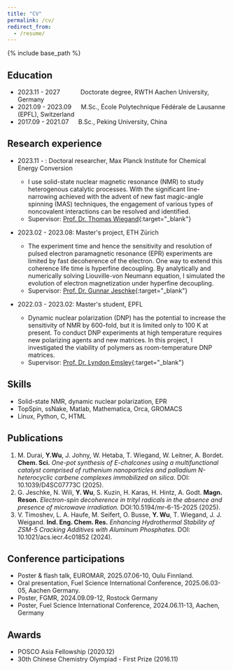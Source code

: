 ```yaml
---
title: "CV"
permalink: /cv/
redirect_from:
  - /resume/
---
```


{% include base_path %}

## Education
* 2023.11 - 2027 &emsp;&emsp;&ensp;&nbsp; Doctorate degree, RWTH Aachen University, Germany
* 2021.09 - 2023.09 &emsp; M.Sc., École Polytechnique Fédérale de Lausanne (EPFL), Switzerland
* 2017.09 - 2021.07 &emsp; B.Sc., Peking University, China

## Research experience
* 2023.11 - : Doctoral researcher, Max Planck Institute for Chemical Energy Conversion
  * I use solid-state nuclear magnetic resonance (NMR) to study heterogenous catalytic processes. With the significant line-narrowing achieved with the advent of new fast magic-angle spinning (MAS) techniques, the engagement of various types of noncovalent interactions can be resolved and identified. 
  * Supervisor: [Prof. Dr. Thomas Wiegand](https://www.cec.mpg.de/en/research/research-groups/prof-dr-thomas-wiegand){:target="_blank"}

* 2023.02 - 2023.08: Master's project, ETH Zürich
  * The experiment time and hence the sensitivity and resolution of pulsed electron paramagnetic resonance (EPR) experiments are limited by fast decoherence of the electron. One way to extend this coherence life time is hyperfine decoupling. By analytically and numerically solving Liouville-von Neumann equation, I simulated the evolution of electron magnetization under hyperfine decoupling. 
  * Supervisor: [Prof. Dr. Gunnar Jeschke](https://epr.ethz.ch/){:target="_blank"}

* 2022.03 - 2023.02: Master's student, EPFL
  * Dynamic nuclear polarization (DNP) has the potential to increase the sensitivity of NMR by 600-fold, but it is limited only to 100 K at present. To conduct DNP experiments at high temperature requires new polarizing agents and new matrices. In this project, I investigated the viability of polymers as room-temperature DNP matrices. 
  * Supervisor: [Prof. Dr. Lyndon Emsley](https://www.epfl.ch/labs/lrm/){:target="_blank"}
  
## Skills
* Solid-state NMR, dynamic nuclear polarization, EPR
* TopSpin, ssNake, Matlab, Mathematica, Orca, GROMACS
* Linux, Python, C, HTML


## Publications
1. M. Durai, **Y.Wu**, J. Johny, W. Hetaba, T. Wiegand, W. Leitner, A. Bordet. **Chem. Sci.** *One-pot synthesis of E-chalcones using a multifunctional catalyst comprised of ruthenium nanoparticles and palladium N-heterocyclic carbene complexes immobilized on silica*. DOI: 10.1039/D4SC07773C (2025). 
2. G. Jeschke, N. Wili, **Y. Wu**, S. Kuzin, H. Karas, H. Hintz, A. Godt. **Magn. Reson.**  *Electron-spin decoherence in trityl radicals in the absence and presence of microwave irradiation.* DOI:10.5194/mr-6-15-2025 (2025).
3. V. Timoshev, L. A. Haufe, M. Seifert, O. Busse, **Y. Wu**, T. Wiegand, J. J. Weigand. **Ind. Eng. Chem. Res.** *Enhancing Hydrothermal Stability of ZSM-5 Cracking Additives with Aluminum Phosphates.* DOI: 10.1021/acs.iecr.4c01852 (2024). 



## Conference participations
* Poster & flash talk, EUROMAR, 2025.07.06-10, Oulu Finnland. 
* Oral presentation, Fuel Science International Conference, 2025.06.03-05, Aachen Germany. 
* Poster, FGMR, 2024.09.09-12, Rostock Germany
* Poster, Fuel Science International Conference, 2024.06.11-13, Aachen, Germany

<!-- Publications
======
  <ul>{% for post in site.publications %}
    {% include archive-single-cv.html %}
  {% endfor %}</ul>
  
Talks
======
  <ul>{% for post in site.talks %}
    {% include archive-single-talk-cv.html %}
  {% endfor %}</ul>
  
Teaching
======
  <ul>{% for post in site.teaching %}
    {% include archive-single-cv.html %}
  {% endfor %}</ul> -->
  
## Awards
* POSCO Asia Fellowship (2020.12)
* 30th Chinese Chemistry Olympiad - First Prize (2016.11)
